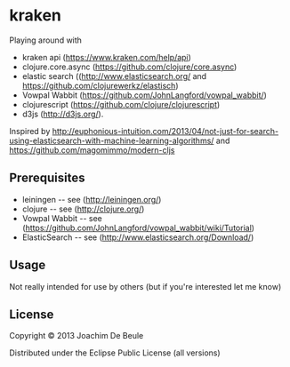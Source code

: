 # kraken

Playing around with 

- kraken api (https://www.kraken.com/help/api) 
- clojure.core.async (https://github.com/clojure/core.async) 
- elastic search ((http://www.elasticsearch.org/ and https://github.com/clojurewerkz/elastisch)
- Vowpal Wabbit (https://github.com/JohnLangford/vowpal_wabbit/)
- clojurescript (https://github.com/clojure/clojurescript) 
- d3js (http://d3js.org/).

Inspired by http://euphonious-intuition.com/2013/04/not-just-for-search-using-elasticsearch-with-machine-learning-algorithms/ and https://github.com/magomimmo/modern-cljs

## Prerequisites

- leiningen -- see (http://leiningen.org/)
- clojure -- see (http://clojure.org/)
- Vowpal Wabbit -- see (https://github.com/JohnLangford/vowpal_wabbit/wiki/Tutorial)
- ElasticSearch -- see (http://www.elasticsearch.org/Download/)

## Usage

Not really intended for use by others (but if you're interested let me know)

## License

Copyright © 2013 Joachim De Beule

Distributed under the Eclipse Public License (all versions)
